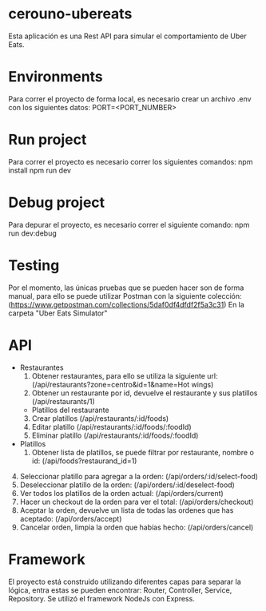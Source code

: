 # cerouno-ubereats
Esta aplicación es una Rest API para simular el comportamiento de Uber Eats.

# Environments
Para correr el proyecto de forma local, es necesario crear un archivo .env con los
siguientes datos:
PORT=<PORT_NUMBER>

# Run project
Para correr el proyecto es necesario correr los siguientes comandos:
npm install
npm run dev

# Debug project
Para depurar el proyecto, es necesario correr el siguiente comando:
npm run dev:debug

# Testing
Por el momento, las únicas pruebas que se pueden hacer son de forma manual, para ello se puede utilizar 
Postman con la siguiente colección:
(https://www.getpostman.com/collections/5daf0df4dfdf2f5a3c31)
En la carpeta "Uber Eats Simulator"

# API
* Restaurantes
    1. Obtener restaurantes, para ello se utiliza la siguiente url:
    (/api/restaurants?zone=centro&id=1&name=Hot wings)
    2. Obtener un restaurante por id, devuelve el restaurante y sus platillos
    (/api/restaurants/1)
    * Platillos del restaurante
    3. Crear platillos
    (/api/restaurants/:id/foods)
    4. Editar platillo
    (/api/restaurants/:id/foods/:foodId)
    5. Eliminar platillo
    (/api/restaurants/:id/foods/:foodId)
* Platillos
    1. Obtener lista de platillos, se puede filtrar por restaurante, nombre o id:
    (/api/foods?restaurand_id=1)
4. Seleccionar platillo para agregar a la orden:
(/api/orders/:id/select-food)
5. Deseleccionar platillo de la orden:
(/api/orders/:id/deselect-food)
6. Ver todos los platillos de la orden actual:
(/api/orders/current)
7. Hacer un checkout de la orden para ver el total:
(/api/orders/checkout)
8. Aceptar la orden, devuelve un lista de todas las ordenes que has aceptado:
(/api/orders/accept)
9. Cancelar orden, limpia la orden que habías hecho:
(/api/orders/cancel)

# Framework
El proyecto está construido utilizando diferentes capas para separar la lógica, entra estas
se pueden encontrar: Router, Controller, Service, Repository. Se utilizó el framework NodeJs 
con Express.